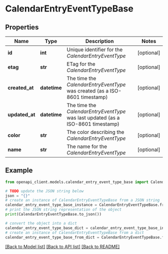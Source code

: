# CalendarEntryEventTypeBase


## Properties

Name | Type | Description | Notes
------------ | ------------- | ------------- | -------------
**id** | **int** | Unique identifier for the *CalendarEntryEventType* | [optional] 
**etag** | **str** | ETag for the *CalendarEntryEventType* | [optional] 
**created_at** | **datetime** | The time the *CalendarEntryEventType* was created (as a ISO-8601 timestamp) | [optional] 
**updated_at** | **datetime** | The time the *CalendarEntryEventType* was last updated (as a ISO-8601 timestamp) | [optional] 
**color** | **str** | The color describing the *CalendarEntryEventType* | [optional] 
**name** | **str** | The name for the *CalendarEntryEventType* | [optional] 

## Example

```python
from openapi_client.models.calendar_entry_event_type_base import CalendarEntryEventTypeBase

# TODO update the JSON string below
json = "{}"
# create an instance of CalendarEntryEventTypeBase from a JSON string
calendar_entry_event_type_base_instance = CalendarEntryEventTypeBase.from_json(json)
# print the JSON string representation of the object
print(CalendarEntryEventTypeBase.to_json())

# convert the object into a dict
calendar_entry_event_type_base_dict = calendar_entry_event_type_base_instance.to_dict()
# create an instance of CalendarEntryEventTypeBase from a dict
calendar_entry_event_type_base_from_dict = CalendarEntryEventTypeBase.from_dict(calendar_entry_event_type_base_dict)
```
[[Back to Model list]](../README.md#documentation-for-models) [[Back to API list]](../README.md#documentation-for-api-endpoints) [[Back to README]](../README.md)


